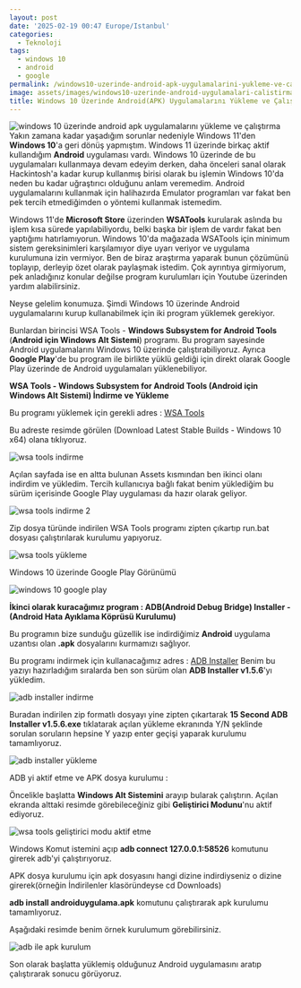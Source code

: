 ```yaml
---
layout: post
date: '2025-02-19 00:47 Europe/Istanbul'
categories:
  - Teknoloji
tags:
  - windows 10
  - android
  - google
permalink: /windows10-uzerinde-android-apk-uygulamalarini-yukleme-ve-calistirma
image: assets/images/windows10-uzerinde-android-uygulamalari-calistirma.jpg
title: Windows 10 Üzerinde Android(APK) Uygulamalarını Yükleme ve Çalıştırma
---
```

![windows 10 üzerinde android apk uygulamalarını yükleme ve çalıştırma](/assets/images/windows10-uzerinde-android-uygulamalari-calistirma.jpg)
Yakın zamana kadar yaşadığım sorunlar nedeniyle  Windows 11'den **Windows 10**'a geri dönüş yapmıştım. Windows 11 üzerinde birkaç aktif kullandığım **Android** uygulaması vardı. Windows 10 üzerinde de bu uygulamaları kullanmaya devam edeyim derken, daha önceleri sanal olarak Hackintosh'a kadar kurup kullanmış birisi olarak bu işlemin Windows 10'da neden bu kadar uğraştırıcı olduğunu anlam veremedim. Android uygulamalarını kullanmak için halihazırda Emulator programları var fakat ben pek tercih etmediğimden o yöntemi kullanmak istemedim.

Windows 11'de **Microsoft Store** üzerinden **WSATools** kurularak aslında bu işlem kısa sürede yapılabiliyordu, belki başka bir işlem de vardır fakat ben yaptığımı hatırlamıyorun. Windows 10'da mağazada WSATools için minimum sistem 
gereksinimleri karşılamıyor diye uyarı veriyor ve uygulama kurulumuna izin vermiyor. Ben de biraz araştırma yaparak bunun çözümünü toplayıp, derleyip özet olarak paylaşmak istedim. Çok ayrıntıya girmiyorum, pek anladığınız konular değilse
program kurulumları için Youtube üzerinden yardım alabilirsiniz.

Neyse gelelim konumuza. Şimdi Windows 10 üzerinde Android uygulamalarını kurup kullanabilmek için iki program yüklemek gerekiyor.

Bunlardan birincisi WSA Tools - **Windows Subsystem for Android Tools** (**Android için Windows Alt Sistemi**) programı. Bu program sayesinde Android uygulamalarını Windows 10 üzerinde çalıştırabiliyoruz. Ayrıca **Google Play**'de bu program ile
birlikte yüklü geldiği için direkt olarak Google Play üzerinde de Android uygulamaları yüklenebiliyor.

**WSA Tools - Windows Subsystem for Android Tools (Android için Windows Alt Sistemi) İndirme ve Yükleme**

Bu programı yüklemek için gerekli adres : [WSA Tools](https://github.com/MustardChef/WSABuilds)

Bu adreste resimde görülen (Download Latest Stable Builds - Windows 10 x64) olana tıklıyoruz.

![wsa tools indirme](/assets/images/wsa-tools-indirme.png)

Açılan sayfada ise en altta bulunan Assets kısmından ben ikinci olanı indirdim ve yükledim. Tercih kullanıcıya bağlı fakat benim yüklediğim bu sürüm içerisinde Google Play uygulaması da hazır olarak geliyor.

![wsa tools indirme 2](/assets/images/wsa-tools-indirme-2-asama.png)

Zip dosya türünde indirilen WSA Tools programı zipten çıkartıp run.bat dosyası çalıştırılarak kurulumu yapıyoruz.

![wsa tools yükleme](/assets/images/wsa-tools-yukleme.png)

Windows 10 üzerinde Google Play Görünümü

![windows 10 google play](/assets/images/windows10-google-play.png)

**İkinci olarak kuracağımız program : ADB(Android Debug Bridge) Installer - (Android Hata Ayıklama Köprüsü Kurulumu)**

Bu programın bize sunduğu güzellik ise indirdiğimiz **Android** uygulama uzantısı olan **.apk** dosyalarını kurmamızı sağlıyor.

Bu programı indirmek için kullanacağımız adres : [ADB Installer](https://xiaomitools.com/adb-installer/) Benim bu yazıyı hazırladığım sıralarda ben son sürüm olan **ADB Installer v1.5.6**'yı yükledim.

![adb installer indirme](/assets/images/adb-installer-indirme.png)

Buradan indirilen zip formatlı dosyayı yine zipten çıkartarak **15 Second ADB Installer v1.5.6.exe** tıklatarak açılan yükleme ekranında Y/N şeklinde sorulan soruların hepsine Y yazıp enter geçişi yaparak kurulumu tamamlıyoruz.

![adb installer yükleme](/assets/images/adb-installer-yukleme.png)

ADB yi aktif etme ve APK dosya kurulumu :

Öncelikle başlatta **Windows Alt Sistemini** arayıp bularak çalıştırın. Açılan ekranda alttaki resimde görebileceğiniz gibi **Geliştirici Modunu**'nu aktif ediyoruz.

![wsa tools geliştirici modu aktif etme](/assets/images/wsa-tools-gelistirici-modu-aktif-etme.png)

Windows Komut istemini açıp **adb connect 127.0.0.1:58526** komutunu girerek adb'yi çalıştırıyoruz.

APK dosya kurulumu için apk dosyasını hangi dizine indirdiyseniz o dizine girerek(örneğin İndirilenler klasöründeyse cd Downloads) 

**adb install androiduygulama.apk** komutunu çalıştırarak apk kurulumu tamamlıyoruz.

Aşağıdaki resimde benim örnek kurulumum görebilirsiniz.

![adb ile apk kurulum](/assets/images/adb-ile-apk-kurulum.png)

Son olarak başlatta yüklemiş olduğunuz Android uygulamasını aratıp çalıştırarak sonucu görüyoruz.

